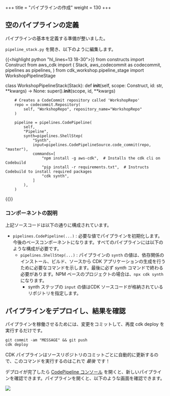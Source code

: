 +++
title = "パイプラインの作成"
weight = 130
+++

## 空のパイプラインの定義
パイプラインの基本を定義する準備が整いました。


`pipeline_stack.py` を開き、以下のように編集します。

{{<highlight python "hl_lines=13 18-30">}}
from constructs import Construct
from aws_cdk import (
    Stack,
    aws_codecommit as codecommit,
    pipelines as pipelines,
)
from cdk_workshop.pipeline_stage import WorkshopPipelineStage

class WorkshopPipelineStack(Stack):
    def __init__(self, scope: Construct, id: str, **kwargs) -> None:
        super().__init__(scope, id, **kwargs)

        # Creates a CodeCommit repository called 'WorkshopRepo'
        repo = codecommit.Repository(
            self, "WorkshopRepo", repository_name="WorkshopRepo"
        )

        pipeline = pipelines.CodePipeline(
            self,
            "Pipeline",
            synth=pipelines.ShellStep(
                "Synth",
                input=pipelines.CodePipelineSource.code_commit(repo, "master"),
                commands=[
                    "npm install -g aws-cdk",  # Installs the cdk cli on Codebuild
                    "pip install -r requirements.txt",  # Instructs Codebuild to install required packages
                    "cdk synth",
                ]
            ),
        )
{{</highlight>}}

### コンポーネントの説明
上記ソースコードは以下の通りに構成されています。

* `pipelines.CodePipeline(...)` : 必要な値でパイプラインを初期化します。今後のベースコンポーネントになります。すべてのパイプラインには以下のような構成が必要です。
   * `pipelines.ShellStep(...)` : パイプラインの `synth` の値は、依存関係のインストール、ビルド、ソースから CDK アプリケーションの生成を行うために必要なコマンドを示します。最後に必ず *synth* コマンドで終わる必要があります。NPM ベースのプロジェクトの場合は、`npx cdk synth` になります。
      * synth ステップの `input` の値はCDK ソースコードが格納されているリポジトリを指定します。

## パイプラインをデプロイし、結果を確認
パイプラインを稼働させるためには、変更をコミットして、再度 cdk deploy を実行するだけです。

```
git commit -am "MESSAGE" && git push
cdk deploy
```

CDK パイプラインはソースリポジトリのコミットごとに自動的に更新するので、このコマンドを実行するのはこれで *最後* です！

デプロイが完了したら [CodePipeline コンソール](https://console.aws.amazon.com/codesuite/codepipeline/pipelines) を開くと、新しいパイプラインを確認できます。パイプラインを開くと、以下のような画面を確認できます。

![](./pipeline-init.png)
